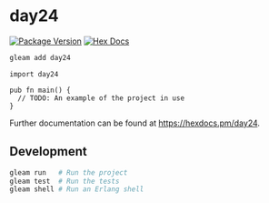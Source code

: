 # day24

[![Package Version](https://img.shields.io/hexpm/v/day24)](https://hex.pm/packages/day24)
[![Hex Docs](https://img.shields.io/badge/hex-docs-ffaff3)](https://hexdocs.pm/day24/)

```sh
gleam add day24
```
```gleam
import day24

pub fn main() {
  // TODO: An example of the project in use
}
```

Further documentation can be found at <https://hexdocs.pm/day24>.

## Development

```sh
gleam run   # Run the project
gleam test  # Run the tests
gleam shell # Run an Erlang shell
```

